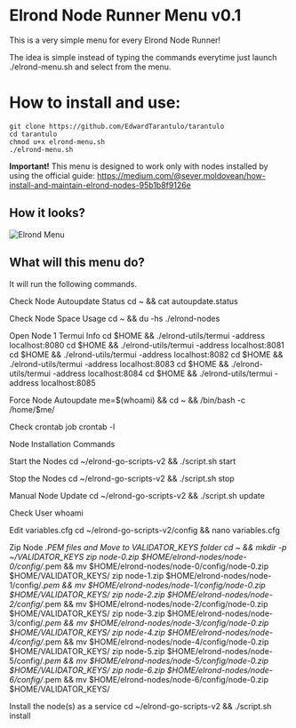 # Elrond Node Runner Menu v0.1

This is a very simple menu for every Elrond Node Runner!

The idea is simple instead of typing the commands everytime just launch ./elrond-menu.sh and select from the menu.

# How to install and use:
```
git clone https://github.com/EdwardTarantulo/tarantulo
cd tarantulo
chmod u+x elrond-menu.sh
./elrond-menu.sh
```
**Important!** This menu is designed to work only with nodes installed by using the official guide: https://medium.com/@sever.moldovean/how-install-and-maintain-elrond-nodes-95b1b8f9126e 

## How it looks?

![Elrond Menu](https://tarantulo.lt/upload/elrond/Elrond-node-menu-runner.png)

## What will this menu do?

It will run the following commands. 

Check Node Autoupdate Status
cd ~ && cat autoupdate.status

Check Node Space Usage
cd ~ && du -hs ./elrond-nodes

Open Node 1 Termui Info
cd $HOME && ./elrond-utils/termui -address localhost:8080
cd $HOME && ./elrond-utils/termui -address localhost:8081
cd $HOME && ./elrond-utils/termui -address localhost:8082
cd $HOME && ./elrond-utils/termui -address localhost:8083
cd $HOME && ./elrond-utils/termui -address localhost:8084
cd $HOME && ./elrond-utils/termui -address localhost:8085

Force Node Autoupdate
me=$(whoami) && cd ~ && /bin/bash -c /home/$me/

Check crontab job 
crontab -l


Node Installation Commands

Start the Nodes
cd ~/elrond-go-scripts-v2 && ./script.sh start

Stop the Nodes
cd ~/elrond-go-scripts-v2 && ./script.sh stop

Manual Node Update
cd ~/elrond-go-scripts-v2 && ./script.sh update

Check User
whoami

Edit variables.cfg
cd ~/elrond-go-scripts-v2/config && nano variables.cfg

Zip Node *.PEM files and Move to VALIDATOR_KEYS folder
cd ~ && mkdir -p ~/VALIDATOR_KEYS
zip node-0.zip $HOME/elrond-nodes/node-0/config/*.pem && mv $HOME/elrond-nodes/node-0/config/node-0.zip $HOME/VALIDATOR_KEYS/
zip node-1.zip $HOME/elrond-nodes/node-1/config/*.pem && mv $HOME/elrond-nodes/node-1/config/node-0.zip $HOME/VALIDATOR_KEYS/
zip node-2.zip $HOME/elrond-nodes/node-2/config/*.pem && mv $HOME/elrond-nodes/node-2/config/node-0.zip $HOME/VALIDATOR_KEYS/
zip node-3.zip $HOME/elrond-nodes/node-3/config/*.pem && mv $HOME/elrond-nodes/node-3/config/node-0.zip $HOME/VALIDATOR_KEYS/
zip node-4.zip $HOME/elrond-nodes/node-4/config/*.pem && mv $HOME/elrond-nodes/node-4/config/node-0.zip $HOME/VALIDATOR_KEYS/
zip node-5.zip $HOME/elrond-nodes/node-5/config/*.pem && mv $HOME/elrond-nodes/node-5/config/node-0.zip $HOME/VALIDATOR_KEYS/
zip node-6.zip $HOME/elrond-nodes/node-6/config/*.pem && mv $HOME/elrond-nodes/node-6/config/node-0.zip $HOME/VALIDATOR_KEYS/

Install the node(s) as a service
cd ~/elrond-go-scripts-v2 && ./script.sh install
